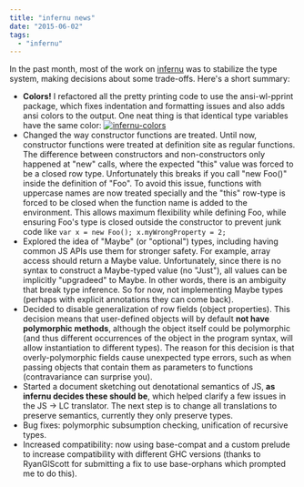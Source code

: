 ```yaml
---
title: "infernu news"
date: "2015-06-02"
tags: 
  - "infernu"
---
```


In the past month, most of the work on [infernu](https://github.com/sinelaw/infernu) was to stabilize the type system, making decisions about some trade-offs. Here's a short summary:

- **Colors!** I refactored all the pretty printing code to use the ansi-wl-pprint package, which fixes indentation and formatting issues and also adds ansi colors to the output. One neat thing is that identical type variables have the same color: [![infernu-colors](images/infernu-colors.png)](https://noamlewis.wordpress.com/wp-content/uploads/2015/06/infernu-colors.png)
- Changed the way constructor functions are treated. Until now, constructor functions were treated at definition site as regular functions. The difference between constructors and non-constructors only happened at "new" calls, where the expected "this" value was forced to be a closed row type. Unfortunately this breaks if you call "new Foo()" inside the definition of "Foo". To avoid this issue, functions with uppercase names are now treated specially and the "this" row-type is forced to be closed when the function name is added to the environment. This allows maximum flexibility while defining Foo, while ensuring Foo's type is closed outside the constructor to prevent junk code like `var x = new Foo(); x.myWrongProperty = 2;`
- Explored the idea of "Maybe" (or "optional") types, including having common JS APIs use them for stronger safety. For example, array access should return a Maybe value. Unfortunately, since there is no syntax to construct a Maybe-typed value (no "Just"), all values can be implicitly "upgradeed" to Maybe. In other words, there is an ambiguity that break type inference. So for now, not implementing Maybe types (perhaps with explicit annotations they can come back).
- Decided to disable generalization of row fields (object properties). This decision means that user-defined objects will by default **not have polymorphic methods**, although the object itself could be polymorphic (and thus different occurrences of the object in the program syntax, will allow instantiation to different types). The reason for this decision is that overly-polymorphic fields cause unexpected type errors, such as when passing objects that contain them as parameters to functions (contravariance can surprise you).
- Started a document sketching out denotational semantics of JS, **as infernu decides these should be**, which helped clarify a few issues in the JS -> LC translator. The next step is to change all translations to preserve semantics, currently they only preserve types.
- Bug fixes: polymorphic subsumption checking, unification of recursive types.
- Increased compatibility: now using base-compat and a custom prelude to increase compatibility with different GHC versions (thanks to RyanGlScott for submitting a fix to use base-orphans which prompted me to do this).
